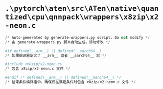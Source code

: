 # `.\pytorch\aten\src\ATen\native\quantized\cpu\qnnpack\wrappers\x8zip\x2-neon.c`

```py
/* Auto-generated by generate-wrappers.py script. Do not modify */
/* 由 generate-wrappers.py 脚本自动生成。请勿修改 */

#if defined(__arm__) || defined(__aarch64__)
/* 如果编译器定义了 __arm__ 或者 __aarch64__ 宏 */

#include <x8zip/x2-neon.c>
/* 包含 x8zip/x2-neon.c 文件 */

#endif /* defined(__arm__) || defined(__aarch64__) */
/* 结束条件编译指令，确保仅在满足条件时包含 x8zip/x2-neon.c 文件 */
```